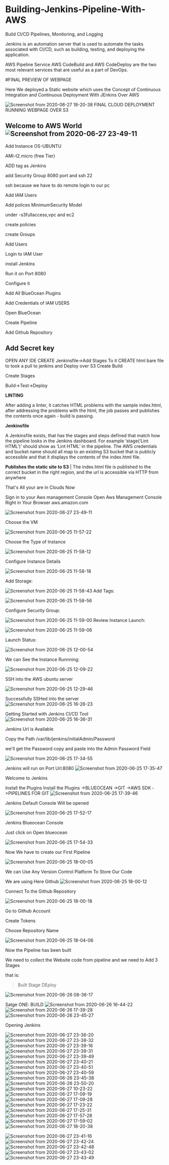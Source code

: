 # Building-Jenkins-Pipeline-With-AWS
Build CI/CD Pipelines, Monitoring, and Logging
 
 Jenkins is an automation server that is used to automate the tasks associated with CI/CD, such as building, testing, and deploying the application. 

AWS Pipeline Service 
    AWS CodeBuild and AWS CodeDeploy are the two most relevant services that are useful as a part of DevOps.

#FINAL PREVIEW OF WEBPAGE 

Here We deployed a Static website which uses the Concept of Continuous Integration and Continuous Deployment With JEnkins Over AWS




![Screenshot from 2020-06-27 18-20-38](https://user-images.githubusercontent.com/38061560/85928779-47c32800-b8cd-11ea-8b67-96e112bb8269.png)
FINAL CLOUD DEPLOYMENT RUNNING WEBPAGE OVER S3




Welcome to AWS World
![Screenshot from 2020-06-27 23-49-11](https://user-images.githubusercontent.com/38061560/85929254-f5840600-b8d0-11ea-83b2-44aef0946565.png)
-----------------------------------------------------------------------------------------------------------------------------------------------------------------------------
Add Instance
 OS-UBUNTU

 AMI-t2.micro (free Tier)

ADD tag as Jenkins

add Security Group 8080 port and ssh 22

ssh because we  have to do remote  login to our pc

Add IAM Users

Add polices MinimumSecurity Model

under -s3fullaccess,vpc and ec2

create policies 

create Groups

Add Users

Login to IAM User

install Jenkins 

Run it on Port 8080

Configure it

Add All BlueOcean  Plugins

Add  Credentials of IAM USERS 

Open BlueOcean

Create Pipeline

Add Github Repository

Add Secret key
---------------------------------------------------------------------------------------------------------------------------------------------------------------------------
OPEN ANY IDE
CREATE Jenkinsfile->Add Stages To it
CREATE html bare file to took a pull to jenkins and Deploy over S3
Create Build

Create Stages 

Build->Test->Deploy

 **LINTING**

After adding a linter, it catches HTML problems with the sample index.html, after addressing the problems with the html, the job passes and publishes the contents once again - build is passing. 

 **Jenkinsfile**

A Jenkinsfile exists, that has the stages and steps defined that match how the pipeline looks in the Jenkins dashboard. For example ‘stage(‘Lint HTML’)’ should show as ‘Lint HTML’ in the pipeline. The AWS credentials and bucket name should all map to an existing S3 bucket that is publicly accessible and that it displays the contents of the index.html file.

  **Publishes the static site to S3**
  | The index.html file is published to the correct bucket in  the right region, and the url is accessible via HTTP from anywhere

That's All your are in Clouds Now

Sign in to your Aws management Console
Open Aws Management Console 
Right in Your Browser
aws.amazon.com

![Screenshot from 2020-06-27 23-49-11](https://user-images.githubusercontent.com/38061560/85929718-ba83d180-b8d4-11ea-9f52-0e1b5fd054a2.png)

Choose the VM 


![Screenshot from 2020-06-25 11-57-22](https://user-images.githubusercontent.com/38061560/85929816-7c3ae200-b8d5-11ea-9183-2a4fe0c1c1b1.png)

Choose the Type of Instance

![Screenshot from 2020-06-25 11-58-12](https://user-images.githubusercontent.com/38061560/85929819-83fa8680-b8d5-11ea-9f43-a1402cc6516a.png)

Configure Instance Details


![Screenshot from 2020-06-25 11-58-18](https://user-images.githubusercontent.com/38061560/85929832-8eb51b80-b8d5-11ea-8871-17e304315bfe.png)

Add Storage:

![Screenshot from 2020-06-25 11-58-43](https://user-images.githubusercontent.com/38061560/85929834-95dc2980-b8d5-11ea-81aa-526f6dabf2a6.png)
Add Tags:


![Screenshot from 2020-06-25 11-58-56](https://user-images.githubusercontent.com/38061560/85929841-9bd20a80-b8d5-11ea-8b11-c7dd04408b88.png)

Configure Security Group:

![Screenshot from 2020-06-25 11-59-00](https://user-images.githubusercontent.com/38061560/85929852-a4c2dc00-b8d5-11ea-9a99-791e4f39a3db.png)
Review Instance Launch:


![Screenshot from 2020-06-25 11-59-06](https://user-images.githubusercontent.com/38061560/85929853-ab515380-b8d5-11ea-9aeb-155131445edd.png)

Launch Status:

![Screenshot from 2020-06-25 12-00-54](https://user-images.githubusercontent.com/38061560/85929872-cde36c80-b8d5-11ea-99f8-20b9a3c1b851.png)


We can See the Instance Runnning:

![Screenshot from 2020-06-25 12-09-22](https://user-images.githubusercontent.com/38061560/85929902-fc614780-b8d5-11ea-823d-55bbb239f6b5.png)


SSH into the AWS ubuntu server

![Screenshot from 2020-06-25 12-29-46](https://user-images.githubusercontent.com/38061560/85929905-008d6500-b8d6-11ea-8a1d-4a6180bddd50.png)

Successfully SSHed into the server
![Screenshot from 2020-06-25 16-26-23](https://user-images.githubusercontent.com/38061560/85929909-084d0980-b8d6-11ea-99fe-5292e32b6b04.png)

Getting Started with Jenkins
CI/CD Tool
![Screenshot from 2020-06-25 16-36-31](https://user-images.githubusercontent.com/38061560/85929914-0c792700-b8d6-11ea-8ef4-994e41370b3f.png)

Jenkins Url is Available

Copy the Path /var/lib/jenkins/initialAdmin/Password

we'll get the Password copy and paste into the Admin Password Field

![Screenshot from 2020-06-25 17-34-55](https://user-images.githubusercontent.com/38061560/85929920-16028f00-b8d6-11ea-90b0-4a9300c292d2.png)

Jenkins will run on Port Url:8080
![Screenshot from 2020-06-25 17-35-47](https://user-images.githubusercontent.com/38061560/85929928-20248d80-b8d6-11ea-98f3-57d99c1f8aa0.png)

Welcome to Jenkins 

Install the Plugins
Install the Plugins 
->BLUEOCEAN
->GIT
->AWS SDK
->PIPELINES FOR GIT
![Screenshot from 2020-06-25 17-39-46](https://user-images.githubusercontent.com/38061560/85929932-261a6e80-b8d6-11ea-899f-56bdcec886d5.png)

Jenkins Default Console Will be opened

![Screenshot from 2020-06-25 17-52-17](https://user-images.githubusercontent.com/38061560/85929938-2b77b900-b8d6-11ea-8093-9401c6ccfc8d.png)


Jenkins Blueocean Console 

Just click on
Open blueocean




![Screenshot from 2020-06-25 17-54-33](https://user-images.githubusercontent.com/38061560/85929944-316d9a00-b8d6-11ea-9e08-abd6bed6fbc6.png)

Now We have to create our First Pipeline


![Screenshot from 2020-06-25 18-00-05](https://user-images.githubusercontent.com/38061560/85929946-35012100-b8d6-11ea-845a-e95bf7c89cca.png)


We can Use Any Version Control Platform To Store Our Code

We are using Here 
Github
![Screenshot from 2020-06-25 18-00-12](https://user-images.githubusercontent.com/38061560/85929947-37fc1180-b8d6-11ea-83ce-329c00c52d3d.png)

Connect To the Github Repository

![Screenshot from 2020-06-25 18-00-18](https://user-images.githubusercontent.com/38061560/85929950-3a5e6b80-b8d6-11ea-9f63-5e9ea448b450.png)

Go to Github Account

Create Tokens

Choose Repository Name

![Screenshot from 2020-06-25 18-04-06](https://user-images.githubusercontent.com/38061560/85929951-3cc0c580-b8d6-11ea-8c97-e709072d9a0f.png)

Now the Pipeline has been built

We need to collect the Website code from pipeline and 
we need to Add 3 Stages


that is:
>Built
>Stage
>DEploy

![Screenshot from 2020-06-26 08-36-17](https://user-images.githubusercontent.com/38061560/85929975-57933a00-b8d6-11ea-8b27-1d6c4bd8b1cb.png)

Satge ONE:
BUILD
![Screenshot from 2020-06-26 16-44-22](https://user-images.githubusercontent.com/38061560/85929982-64179280-b8d6-11ea-8245-e3787b06e0d7.png)
![Screenshot from 2020-06-26 17-39-28](https://user-images.githubusercontent.com/38061560/85930000-89a49c00-b8d6-11ea-9de0-168b9a574f4b.png)
![Screenshot from 2020-06-26 23-45-27](https://user-images.githubusercontent.com/38061560/85930010-95905e00-b8d6-11ea-9837-5afcea46cc66.png)


Opening Jenkins

![Screenshot from 2020-06-27 23-36-20](https://user-images.githubusercontent.com/38061560/85931426-1012ab00-b8e2-11ea-9282-dad820f12376.png)
![Screenshot from 2020-06-27 23-38-32](https://user-images.githubusercontent.com/38061560/85931429-130d9b80-b8e2-11ea-98ab-6ae5a74b3e52.png)
![Screenshot from 2020-06-27 23-39-16](https://user-images.githubusercontent.com/38061560/85931430-143ec880-b8e2-11ea-9e30-0c8cd851e922.png)
![Screenshot from 2020-06-27 23-39-31](https://user-images.githubusercontent.com/38061560/85931434-16a12280-b8e2-11ea-89fc-db57ac7f1684.png)
![Screenshot from 2020-06-27 23-39-49](https://user-images.githubusercontent.com/38061560/85931438-186ae600-b8e2-11ea-8dda-6af52d671e74.png)
![Screenshot from 2020-06-27 23-40-21](https://user-images.githubusercontent.com/38061560/85931441-1b65d680-b8e2-11ea-8b07-43627ebbd8f3.png)
![Screenshot from 2020-06-27 23-40-51](https://user-images.githubusercontent.com/38061560/85931443-1dc83080-b8e2-11ea-8559-3e4dd93ded05.png)
![Screenshot from 2020-06-27 23-40-59](https://user-images.githubusercontent.com/38061560/85931444-1ef95d80-b8e2-11ea-9dc9-021654797af4.png)
![Screenshot from 2020-06-26 23-45-38](https://user-images.githubusercontent.com/38061560/85931177-13a53280-b8e0-11ea-8d6f-35a231584596.png)
![Screenshot from 2020-06-26 23-50-20](https://user-images.githubusercontent.com/38061560/85931186-1e5fc780-b8e0-11ea-86ee-def006e2d902.png)
![Screenshot from 2020-06-27 10-23-22](https://user-images.githubusercontent.com/38061560/85931191-2b7cb680-b8e0-11ea-8588-a74b93b9b0cf.png)
![Screenshot from 2020-06-27 17-09-19](https://user-images.githubusercontent.com/38061560/85931196-35061e80-b8e0-11ea-8dad-e3d045d6b3ff.png)
![Screenshot from 2020-06-27 17-09-28](https://user-images.githubusercontent.com/38061560/85931199-37687880-b8e0-11ea-9a26-c4656c9dee73.png)
![Screenshot from 2020-06-27 17-23-22](https://user-images.githubusercontent.com/38061560/85931201-3a636900-b8e0-11ea-8970-317b5a8ee59d.png)
![Screenshot from 2020-06-27 17-25-31](https://user-images.githubusercontent.com/38061560/85931202-3c2d2c80-b8e0-11ea-8939-bd917a7ec360.png)
![Screenshot from 2020-06-27 17-57-28](https://user-images.githubusercontent.com/38061560/85931203-3d5e5980-b8e0-11ea-8053-822e3601afae.png)
![Screenshot from 2020-06-27 17-59-02](https://user-images.githubusercontent.com/38061560/85931206-3f281d00-b8e0-11ea-99b5-fb947ac65f5e.png)
![Screenshot from 2020-06-27 18-20-38](https://user-images.githubusercontent.com/38061560/85931413-f709fa00-b8e1-11ea-9991-3ed86bb49b82.png)

![Screenshot from 2020-06-27 23-41-16](https://user-images.githubusercontent.com/38061560/85931445-20c32100-b8e2-11ea-8cdb-24f85caea3b3.png)
![Screenshot from 2020-06-27 23-42-24](https://user-images.githubusercontent.com/38061560/85931448-21f44e00-b8e2-11ea-9d27-ffd450c967c0.png)
![Screenshot from 2020-06-27 23-42-48](https://user-images.githubusercontent.com/38061560/85931450-23be1180-b8e2-11ea-99c2-4232ec6b2ba3.png)
![Screenshot from 2020-06-27 23-43-02](https://user-images.githubusercontent.com/38061560/85931453-2587d500-b8e2-11ea-9529-558e685faa43.png)
![Screenshot from 2020-06-27 23-43-49](https://user-images.githubusercontent.com/38061560/85931456-27ea2f00-b8e2-11ea-8bc2-186d3f95d3f3.png)








































